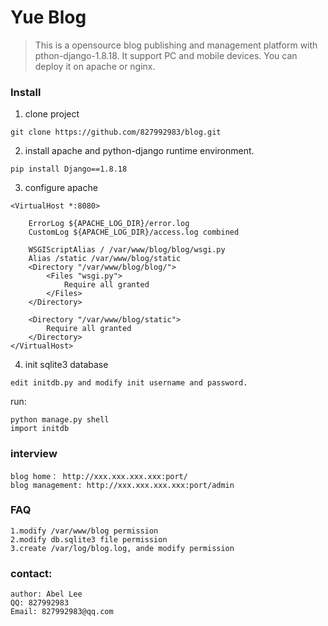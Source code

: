 # Yue Blog
>This is a opensource blog publishing and management platform with pthon-django-1.8.18. It support PC and mobile devices. 
>You can deploy it on apache or nginx.
### Install
1. clone project
```
git clone https://github.com/827992983/blog.git
```
2. install apache and python-django runtime environment.
```
pip install Django==1.8.18
```

3. configure apache 
```
<VirtualHost *:8080>

	ErrorLog ${APACHE_LOG_DIR}/error.log
	CustomLog ${APACHE_LOG_DIR}/access.log combined

	WSGIScriptAlias / /var/www/blog/blog/wsgi.py
	Alias /static /var/www/blog/static
	<Directory "/var/www/blog/blog/">
		<Files "wsgi.py">
			Require all granted
		</Files>
	</Directory>

	<Directory "/var/www/blog/static">
		Require all granted
	</Directory>
</VirtualHost>
```
4. init sqlite3 database
```
edit initdb.py and modify init username and password.
```
run:
```
python manage.py shell
import initdb
```
### interview
```
blog home： http://xxx.xxx.xxx.xxx:port/
blog management: http://xxx.xxx.xxx.xxx:port/admin
```
### FAQ
```
1.modify /var/www/blog permission
2.modify db.sqlite3 file permission
3.create /var/log/blog.log, ande modify permission
```
### contact:
```
author: Abel Lee 
QQ: 827992983 
Email: 827992983@qq.com
```
